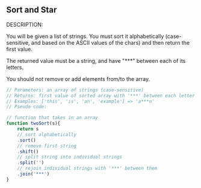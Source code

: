 ## Sort and Star

DESCRIPTION:

You will be given a list of strings. You must sort it alphabetically (case-sensitive, and based on the ASCII values of the chars) and then return the first value.

The returned value must be a string, and have "***" between each of its letters.

You should not remove or add elements from/to the array.

```javascript
// Parameters: an array of strings (case-sensitive)
// Returns: first value of sorted array with '***' between each letter
// Examples: ['this', 'is', 'an', 'example'] => 'a***n'
// Pseudo code:

// function that takes in an array
function twoSort(s){
    return s
    // sort alphabetically
    .sort()
    // remove first string
    .shift()
    // split string into individual strings
    .split('')
    // rejoin individual strings with '***' between them
    .join('***')
}
```
